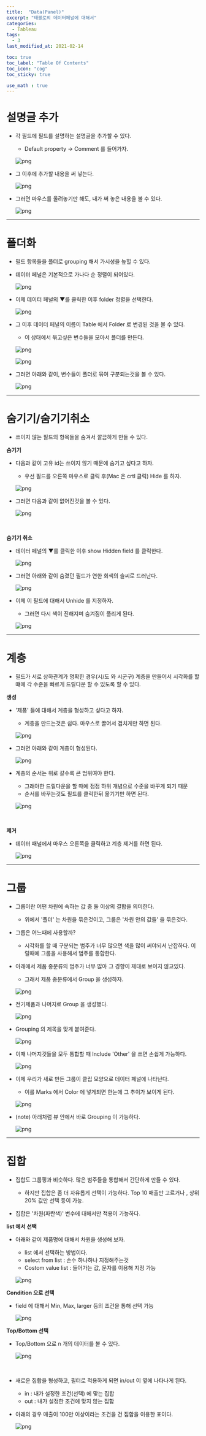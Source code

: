 ```yaml
---
title:  "Data(Panel)"
excerpt: "태블로의 데이터페널에 대해서"
categories:
  - Tableau
tags:
  - 3
last_modified_at: 2021-02-14

toc: true
toc_label: "Table Of Contents"
toc_icon: "cog"
toc_sticky: true

use_math : true
---
```


# 설명글 추가

- 각 필드에 필드를 설명하는 설명글을 추가할 수 있다.

  - Default property -> Comment 를 들어가자.

  ![png](/assets/images/Tableau/9_1.PNG)

- 그 이후에 추가할 내용을 써 넣는다.

  ![png](/assets/images/Tableau/9_2.PNG)

- 그러면 마우스를 올려놓기만 해도, 내가 써 놓은 내용을 볼 수 있다.

  ![png](/assets/images/Tableau/9_3.PNG)

---

# 폴더화

- 필드 항목들을 폴더로 grouping 해서 가시성을 높힐 수 있다.

- 데이터 페널은 기본적으로 가나다 순 정렬이 되어있다.

  ![png](/assets/images/Tableau/9_4.PNG)

- 이제 데이터 페널의 ▼를 클릭한 이후 folder 정렬을 선택한다.

  ![png](/assets/images/Tableau/9_5.PNG)

- 그 이후 데이터 페널의 이름이 Table 에서 Folder 로 변경된 것을 볼 수 있다.

  - 이 상태에서 묶고싶은 변수들을 모아서 폴더를 만든다.

  ![png](/assets/images/Tableau/9_6.PNG)

  ![png](/assets/images/Tableau/9_7.PNG)

- 그러면 아래와 같이, 변수들이 폴더로 묶여 구분되는것을 볼 수 있다.

  ![png](/assets/images/Tableau/9_8.PNG)

---

# 숨기기/숨기기취소

- 쓰이지 않는 필드의 항목들을 숨겨서 깔끔하게 만들 수 있다.

**숨기기**

- 다음과 같이 고유 id는 쓰이지 않기 때문에 숨기고 싶다고 하자.

  - 우선 필드를 오른쪽 마우스로 클릭 후(Mac 은 crtl 클릭) Hide 를 하자.

  ![png](/assets/images/Tableau/9_9.PNG)

- 그러면 다음과 같이 없어진것을 볼 수 있다.

  ![png](/assets/images/Tableau/9_10.PNG)

<br>

**숨기기 취소**

- 데이터 페널의 ▼를 클릭한 이후 show Hidden field 를 클릭한다.

  ![png](/assets/images/Tableau/9_11.PNG)

- 그러면 아래와 같이 숨겼던 필드가 연한 회색의 슬씨로 드러난다.

  ![png](/assets/images/Tableau/9_12.PNG)

- 이제 이 필드에 대해서 Unhide 를 지정하자.

  - 그러면 다시 색이 진해지며 숨겨짐이 풀리게 된다.

  ![png](/assets/images/Tableau/9_13.PNG)

---

# 계층

- 필드가 서로 상하관계가 명확한 경우(시/도 와 시군구) 계층을 만들어서 시각화를 할 떄에 각 수준을 빠르게 드릴다운 할 수 있도록 할 수 있다.

**생성**

- '제품' 들에 대해서 계층을 형성하고 싶다고 하자. 

  - 계층을 만드는것은 쉽다. 마우스로 끌어서 겹치게만 하면 된다.

  ![png](/assets/images/Tableau/9_14.PNG)

- 그러면 아래와 같이 계층이 형성된다.

  ![png](/assets/images/Tableau/9_15.PNG)

- 계층의 순서는 위로 갈수록 큰 범위여야 한다. 

  - 그래야한 드릴다운을 할 때에 점점 하위 개념으로 수준을 바꾸게 되기 때문
  - 순서를 바꾸는것도 필드를 클릭한뒤 옮기기만 하면 된다.

  ![png](/assets/images/Tableau/9_16.PNG)

<br>

**제거**

- 데이터 패널에서 마우스 오른쪽을 클릭하고 계층 제거를 하면 된다.

  ![png](/assets/images/Tableau/9_17.PNG)

---

# 그룹

- 그룹이란 어떤 차원에 속하는 값 중 둘 이상의 결합을 의미한다.
  
  - 위에서 '폴더' 는 차원을 묶은것이고, 그룹은 '차원 안의 값들' 을 묶은것다.
  
- 그룹은 어느때에 사용할까?
  
  - 시각화를 할 때 구분되는 범주가 너무 많으면 색을 많이 써야되서 난잡하다. 이럴때에 그룹을 사용해서 범주를 통합한다.
  
- 아래에서 제품 중분류의 범주가 너무 많아 그 경향이 제대로 보이지 않고있다.

  - 그래서 제품 중분류에서 Group 을 생성하자.

  ![png](/assets/images/Tableau/9_18.PNG)

- 전기제품과 나머지로 Group 을 생성했다.

  ![png](/assets/images/Tableau/9_19.PNG)

- Grouping 의 제목을 맞게 붙여준다.

  ![png](/assets/images/Tableau/9_20.PNG)

- 이때 나머지것들을 모두 통합할 때 Include 'Other' 을 쓰면 손쉽게 가능하다.

  ![png](/assets/images/Tableau/9_21.PNG)

- 이제 우리가 새로 만든 그룹이 클립 모양으로 데이터 페널에 나타난다.

  - 이를 Marks 에서 Color 에 넣게되면 한눈에 그 추이가 보이게 된다.

  ![png](/assets/images/Tableau/9_22.PNG)



- (note) 아래처럼 뷰 안에서 바로 Grouping 이 가능하다.

  ![png](/assets/images/Tableau/9_23.PNG)

---

# 집합

- 집합도 그룹핑과 비슷하다. 많은 범주들을 통합해서 간단하게 만들 수 있다.
  - 하지만 집합은 좀 더 자유롭게 선택이 가능하다. Top 10 매출만 고르거나 , 상위 20% 값만 선택 등이 가능.

- 집합은 '차원(파란색)' 변수에 대해서만 적용이 가능하다.

**list 에서 선택**

- 아래와 같이 제품명에 대해서 차원을 생성해 보자.

  - list 에서 선택하는 방법이다.
  - select from list : 손수 하나하나 지정해주는것
  - Costom value list : 들어가는 값, 문자를 이용해 지정 가능

  ![png](/assets/images/Tableau/9_24.PNG)

**Condition 으로 선택**

 - field 에 대해서 Min, Max, larger 등의 조건을 통해 선택 가능

   ![png](/assets/images/Tableau/9_25.PNG)

**Top/Bottom 선택**

 - Top/Bottom 으로 n 개의 데이터를 볼 수 있다.

   ![png](/assets/images/Tableau/9_26.PNG)

<br>

- 새로운 집합을 형성하고, 필터로 적용하게 되면 in/out 이 옆에 나타나게 된다.

  - in : 내가 설정한 조건(선택) 에 맞는 집합
  - out : 내가 설정한 조건에 맞지 않는 집합

- 아래의 경우 매출이 100만 이상이라는 조건을 건 집합을 이용한 표이다.

  ![png](/assets/images/Tableau/9_27.PNG)

  







